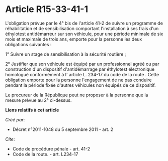 # Article R15-33-41-1

L'obligation prévue par le 4° bis de l'article 41-2 de suivre un programme de réhabilitation et de sensibilisation comportant
l'installation à ses frais d'un éthylotest antidémarreur sur son véhicule, pour une période minimale de six mois et maximale
de trois ans, emporte pour la personne les deux obligations suivantes : 

1° Suivre un stage de sensibilisation à la sécurité routière ; 

2° Justifier que son véhicule est équipé par un professionnel agréé ou par construction d'un dispositif d'antidémarrage par
éthylotest électronique homologué conformément à l'
article L. 234-17 du code de la route
. Cette obligation emporte pour la personne l'engagement de ne pas conduire pendant la période fixée d'autres véhicules non
équipés de ce dispositif. 

Le procureur de la République peut ne proposer à la personne que la mesure prévue au 2° ci-dessus.

**Liens relatifs à cet article**

_Créé par_:

  - Décret n°2011-1048 du 5 septembre 2011 - art. 2

_Cite_:

  - Code de procédure pénale - art. 41-2
  - Code de la route. - art. L234-17
